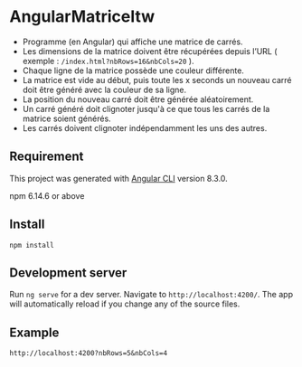 # AngularMatriceItw

- Programme (en Angular) qui affiche une matrice de carrés.
- Les dimensions de la matrice doivent être récupérées depuis l’URL ( exemple : `/index.html?nbRows=16&nbCols=20` ).
- Chaque ligne de la matrice possède une couleur différente.
- La matrice est vide au début, puis toute les x seconds un nouveau carré doit être généré avec la couleur de sa ligne.
- La position du nouveau carré doit être générée aléatoirement.
- Un carré généré doit clignoter jusqu'à ce que tous les carrés de la matrice soient générés.
- Les carrés doivent clignoter indépendamment les uns des autres.

## Requirement

This project was generated with [Angular CLI](https://github.com/angular/angular-cli) version 8.3.0.

npm 6.14.6 or above

## Install

`npm install`

## Development server

Run `ng serve` for a dev server. Navigate to `http://localhost:4200/`. The app will automatically reload if you change any of the source files.

## Example

`http://localhost:4200?nbRows=5&nbCols=4`
